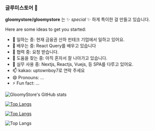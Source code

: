 ### 글루미스토어 👋


**gloomystore/gloomystore** 는 ✨ _special_ ✨ 하게 특이한 걸 만들고 있습니다.

Here are some ideas to get you started:

- 🔭 일하는 중: 현재 금융권 산하 핀테크 기업에서 일하고 있어요.
- 🌱 배우는 중: React Query를 배우고 있습니다
- 👯 협력 중: 요청 받습니다.
- 🤔 도움을 찾는 중: 아직 혼자서 잘 나아가고 있습니다.
- 💬 실무 사용 중: Nextjs, Reactjs, Vuejs, 등 SPA를 다루고 있어요.
- 📫 kakao: uptownboy7로 연락 주세요
- 😄 Pronouns: ...
- ⚡ Fun fact: ...

![GloomyStore's GitHub stats](https://github-readme-stats.vercel.app/api?username=gloomystore&show_icons=true&theme=radical)

[![Top Langs](https://github-readme-stats.vercel.app/api/top-langs/?username=gloomystore&theme=dark)](https://github.com/anuraghazra/github-readme-stats)

[![Top Langs](https://github-readme-stats.vercel.app/api/top-langs/?username=gloomystore&layout=pie&theme=dark)](https://github.com/anuraghazra/github-readme-stats)

![Top Langs](https://github-readme-stats.vercel.app/api/top-langs/?username=gloomystore&layout=compact&theme=dark)
